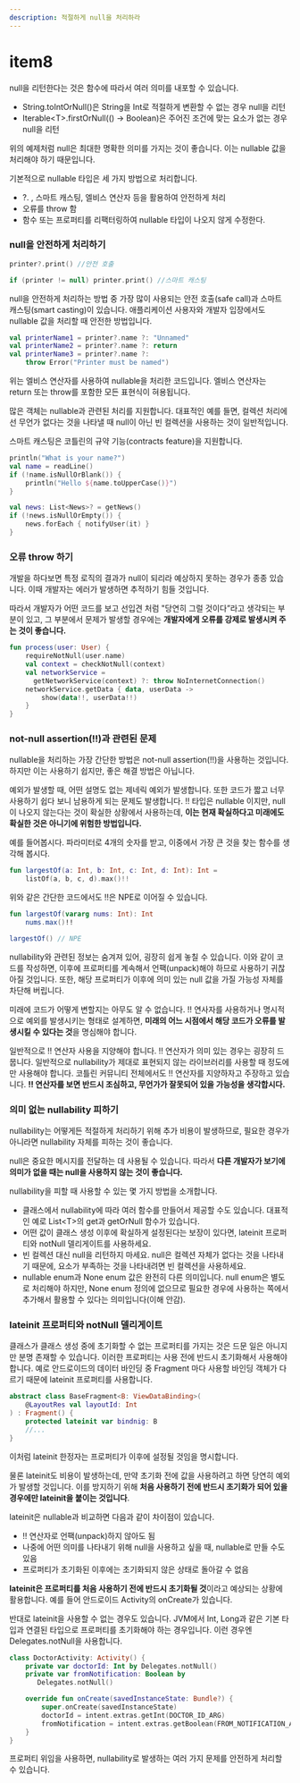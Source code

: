 ```yaml
---
description: 적절하게 null을 처리하라
---
```


# item8

null을 리턴한다는 것은 함수에 따라서 여러 의미를 내포할 수 있습니다.

* String.toIntOrNull()은 String을 Int로 적절하게 변환할 수 없는 경우 null을 리턴
* Iterable\<T>.firstOrNull(() → Boolean)은 주어진 조건에 맞는 요소가 없는 경우 null을 리턴

위의 예제처럼 null은 최대한 명확한 의미를 가지는 것이 좋습니다. 이는 nullable 값을 처리해야 하기 때문입니다.

기본적으로 nullable 타입은 세 가지 방법으로 처리합니다.

* ?. , 스마트 캐스팅, 엘비스 연산자 등을 활용하여 안전하게 처리
* 오류를 throw 함
* 함수 또는 프로퍼티를 리팩터링하여 nullable 타입이 나오지 않게 수정한다.

### null을 안전하게 처리하기

```kotlin
printer?.print() //안전 호출

if (printer != null) printer.print() //스마트 캐스팅
```

null을 안전하게 처리하는 방법 중 가장 많이 사용되는 안전 호출(safe call)과 스마트 캐스팅(smart casting)이 있습니다. 애플리케이션 사용자와 개발자 입장에서도 nullable 값을 처리할 때 안전한 방법입니다.

```kotlin
val printerName1 = printer?.name ?: "Unnamed"
val printerName2 = printer?.name ?: return
val printerName3 = printer?.name ?:
	throw Error("Printer must be named")
```

위는 엘비스 연산자를 사용하여 nullable을 처리한 코드입니다. 엘비스 연산자는 return 또는 throw를 포함한 모든 표현식이 혀용됩니다.

많은 객체는 nullable과 관련된 처리를 지원합니다. 대표적인 예를 들면, 컬렉션 처리에선 무언가 없다는 것을 나타낼 때 null이 아닌 빈 컬렉션을 사용하는 것이 일반적입니다.

스마트 캐스팅은 코틀린의 규약 기능(contracts feature)을 지원합니다.

```kotlin
println("What is your name?")
val name = readLine()
if (!name.isNullOrBlank()) {
	println("Hello ${name.toUpperCase()}")
}

val news: List<News>? = getNews()
if (!news.isNullOrEmpty()) {
	news.forEach { notifyUser(it) }
}
```

### 오류 throw 하기

개발을 하다보면 특정 로직의 결과가 null이 되리라 예상하지 못하는 경우가 종종 있습니다. 이때 개발자는 에러가 발생하면 추적하기 힘들 것입니다.

따라서 개발자가 어떤 코드를 보고 선입견 처럼 "당연히 그럴 것이다”라고 생각되는 부분이 있고, 그 부분에서 문제가 발생할 경우에는 **개발자에게 오류를 강제로 발생시켜 주는 것이 좋습니다.**

```kotlin
fun process(user: User) {
	requireNotNull(user.name)
	val context = checkNotNull(context)
	val networkService =
      getNetworkService(context) ?: throw NoInternetConnection()
	networkService.getData { data, userData ->
		show(data!!, userData!!)
	}
}
```

### not-null assertion(!!)과 관련된 문제

nullable을 처리하는 가장 간단한 방법은 not-null assertion(!!)을 사용하는 것입니다. 하지만 이는 사용하기 쉽지만, 좋은 해결 방법은 아닙니다.

예외가 발생할 때, 어떤 설명도 없는 제네릭 예외가 발생합니다. 또한 코드가 짧고 너무 사용하기 쉽다 보니 남용하게 되는 문제도 발생합니다. !! 타입은 nullable 이지만, null이 나오지 않는다는 것이 확실한 상황에서 사용하는데, **이는 현재 확실하다고 미래에도 확실한 것은 아니기에 위험한 방법입니다.**

예를 들어봅시다. 파라미터로 4개의 숫자를 받고, 이중에서 가장 큰 것을 찾는 함수를 생각해 봅시다.

```kotlin
fun largestOf(a: Int, b: Int, c: Int, d: Int): Int = 
	listOf(a, b, c, d).max()!!
```

위와 같은 간단한 코드에서도 !!은 NPE로 이어질 수 있습니다.

```kotlin
fun largestOf(vararg nums: Int): Int
	nums.max()!!

largestOf() // NPE
```

nullability와 관련된 정보는 숨겨져 있어, 굉장히 쉽게 놓칠 수 있습니다. 이와 같이 코드를 작성하면, 이후에 프로퍼티를 계속해서 언팩(unpack)해야 하므로 사용하기 귀찮아질 것입니다. 또한, 해당 프로퍼티가 이후에 의미 있는 null 값을 가질 가능성 자체를 차단해 버립니다.

미래에 코드가 어떻게 변할지는 아무도 알 수 없습니다. !! 연사자를 사용하거나 명시적으로 예외를 발생시키는 형태로 설계하면, **미래의 어느 시점에서 해당 코드가 오류를 발생시킬 수 있다는 것**을 명심해야 합니다.

일반적으로 !! 연산자 사용을 지양해야 합니다. !! 연산자가 의미 있는 경우는 굉장히 드뭅니다. 일반적으로 nullability가 제대로 표현되지 않는 라이브러리를 사용할 때 정도에만 사용해야 합니다. 코틀린 커뮤니티 전체에서도 !! 연산자를 지양하자고 주장하고 있습니다. **!! 연산자를 보면 반드시 조심하고, 무언가가 잘못되어 있을 가능성을 생각합시다.**

### 의미 없는 nullability 피하기

nullability는 어떻게든 적절하게 처리하기 위해 추가 비용이 발생하므로, 필요한 경우가 아니라면 nullability 자체를 피하는 것이 좋습니다.

null은 중요한 메시지를 전달하는 데 사용될 수 있습니다. 따라서 **다른 개발자가 보기에 의미가 없을 때는 null을 사용하지 않는 것이 좋습니다.**

nullability을 피할 때 사용할 수 있는 몇 가지 방법을 소개합니다.

* 클래스에서 nullability에 따라 여러 함수를 만들어서 제공할 수도 있습니다. 대표적인 예로 List\<T>의 get과 getOrNull 함수가 있습니다.
* 어떤 값이 클래스 생성 이후에 확실하게 설정된다는 보장이 있다면, lateinit 프로퍼티와 notNull 델리게이트를 사용하세요.
* 빈 컬렉션 대신 null을 리턴하지 마세요. null은 컬렉션 자체가 없다는 것을 나타내기 때문에, 요소가 부족하는 것을 나타내려면 빈 컬렉션을 사용하세요.
* nullable enum과 None enum 값은 완전히 다른 의미입니다. null enum은 별도로 처리해야 하지만, None enum 정의에 없으므로 필요한 경우에 사용하는 쪽에서 추가해서 활용할 수 있다는 의미입니다(이해 안감).

### lateinit 프로퍼티와 notNull 델리게이트

클래스가 클래스 생성 중에 초기화할 수 없는 프로퍼티를 가지는 것은 드문 일은 아니지만 분명 존재할 수 있습니다. 이러한 프로퍼티는 사용 전에 반드시 초기화해서 사용해야 합니다. 예로 안드로이드의 데이터 바인딩 중 Fragment 마다 사용할 바인딩 객체가 다르기 때문에 lateinit 프로퍼티를 사용합니다.

```kotlin
abstract class BaseFragment<B: ViewDataBinding>(
	@LayoutRes val layoutId: Int
) : Fragment() {
	protected lateinit var bindnig: B
	//...
}
```

이처럼 lateinit 한정자는 프로퍼티가 이후에 설정될 것임을 명시합니다.

물론 lateinit도 비용이 발생하는데, 만약 초기화 전에 값을 사용하려고 하면 당연히 예외가 발생할 것입니다. 이를 방지하기 위해 **처음 사용하기 전에 반드시 초기화가 되어 있을 경우에만 lateinit을 붙이는 것입니다**.

lateinit은 nullable과 비교하면 다음과 같이 차이점이 있습니다.

* !! 연산자로 언팩(unpack)하지 않아도 됨
* 나중에 어떤 의미를 나타내기 위해 null을 사용하고 싶을 때, nullable로 만들 수도 있음
* 프로퍼티가 초기화된 이후에는 초기화되지 않은 상태로 돌아갈 수 없음

**lateinit은 프로퍼티를 처음 사용하기 전에 반드시 초기화될 것**이라고 예상되는 상황에 활용합니다. 예를 들어 안드로이드 Activity의 onCreate가 있습니다.

반대로 lateinit을 사용할 수 없는 경우도 있습니다. JVM에서 Int, Long과 같은 기본 타입과 연결된 타입으로 프로퍼티를 초기화해야 하는 경우입니다. 이런 경우엔 Delegates.notNull을 사용합니다.

```kotlin
class DoctorActivity: Activity() {
	private var doctorId: Int by Delegates.notNull()
	private var fromNotification: Boolean by
       Delegates.notNull()

	override fun onCreate(savedInstanceState: Bundle?) {
		super.onCreate(savedInstanceState)
		doctorId = intent.extras.getInt(DOCTOR_ID_ARG)
		fromNotification = intent.extras.getBoolean(FROM_NOTIFICATION_ARG)
	}
}
```

프로퍼티 위임을 사용하면, nullability로 발생하는 여러 가지 문제를 안전하게 처리할 수 있습니다.
